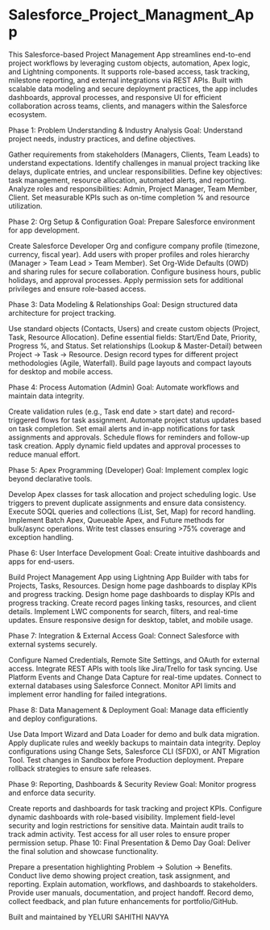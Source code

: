 # Salesforce_Project_Managment_App
This Salesforce-based Project Management App streamlines end-to-end project workflows by leveraging custom objects, automation, Apex logic, and Lightning components. It supports role-based access, task tracking, milestone reporting, and external integrations via REST APIs. Built with scalable data modeling and secure deployment practices, the app includes dashboards, approval processes, and responsive UI for efficient collaboration across teams, clients, and managers within the Salesforce ecosystem.

Phase 1: Problem Understanding & Industry Analysis Goal: Understand project needs, industry practices, and define objectives.

Gather requirements from stakeholders (Managers, Clients, Team Leads) to understand expectations.
Identify challenges in manual project tracking like delays, duplicate entries, and unclear responsibilities.
Define key objectives: task management, resource allocation, automated alerts, and reporting.
Analyze roles and responsibilities: Admin, Project Manager, Team Member, Client.
Set measurable KPIs such as on-time completion % and resource utilization.

Phase 2: Org Setup & Configuration Goal: Prepare Salesforce environment for app development.

Create Salesforce Developer Org and configure company profile (timezone, currency, fiscal year).
Add users with proper profiles and roles hierarchy (Manager > Team Lead > Team Member).
Set Org-Wide Defaults (OWD) and sharing rules for secure collaboration.
Configure business hours, public holidays, and approval processes.
Apply permission sets for additional privileges and ensure role-based access.

Phase 3: Data Modeling & Relationships Goal: Design structured data architecture for project tracking.

Use standard objects (Contacts, Users) and create custom objects (Project, Task, Resource Allocation).
Define essential fields: Start/End Date, Priority, Progress %, and Status.
Set relationships (Lookup & Master-Detail) between Project → Task → Resource.
Design record types for different project methodologies (Agile, Waterfall).
Build page layouts and compact layouts for desktop and mobile access.

Phase 4: Process Automation (Admin) Goal: Automate workflows and maintain data integrity.

Create validation rules (e.g., Task end date > start date) and record-triggered flows for task assignment.
Automate project status updates based on task completion.
Set email alerts and in-app notifications for task assignments and approvals.
Schedule flows for reminders and follow-up task creation.
Apply dynamic field updates and approval processes to reduce manual effort.

Phase 5: Apex Programming (Developer) Goal: Implement complex logic beyond declarative tools.

Develop Apex classes for task allocation and project scheduling logic.
Use triggers to prevent duplicate assignments and ensure data consistency.
Execute SOQL queries and collections (List, Set, Map) for record handling.
Implement Batch Apex, Queueable Apex, and Future methods for bulk/async operations.
Write test classes ensuring >75% coverage and exception handling.

Phase 6: User Interface Development Goal: Create intuitive dashboards and apps for end-users.

Build Project Management App using Lightning App Builder with tabs for Projects, Tasks, Resources.
Design home page dashboards to display KPIs and progress tracking.
Design home page dashboards to display KPIs and progress tracking.
Create record pages linking tasks, resources, and client details.
Implement LWC components for search, filters, and real-time updates.
Ensure responsive design for desktop, tablet, and mobile usage.

Phase 7: Integration & External Access Goal: Connect Salesforce with external systems securely.

Configure Named Credentials, Remote Site Settings, and OAuth for external access.
Integrate REST APIs with tools like Jira/Trello for task syncing.
Use Platform Events and Change Data Capture for real-time updates.
Connect to external databases using Salesforce Connect.
Monitor API limits and implement error handling for failed integrations.

Phase 8: Data Management & Deployment Goal: Manage data efficiently and deploy configurations.

Use Data Import Wizard and Data Loader for demo and bulk data migration.
Apply duplicate rules and weekly backups to maintain data integrity.
Deploy configurations using Change Sets, Salesforce CLI (SFDX), or ANT Migration Tool.
Test changes in Sandbox before Production deployment.
Prepare rollback strategies to ensure safe releases.

Phase 9: Reporting, Dashboards & Security Review Goal: Monitor progress and enforce data security.

Create reports and dashboards for task tracking and project KPIs.
Configure dynamic dashboards with role-based visibility.
Implement field-level security and login restrictions for sensitive data.
Maintain audit trails to track admin activity.
Test access for all user roles to ensure proper permission setup.
Phase 10: Final Presentation & Demo Day Goal: Deliver the final solution and showcase functionality.

Prepare a presentation highlighting Problem → Solution → Benefits.
Conduct live demo showing project creation, task assignment, and reporting.
Explain automation, workflows, and dashboards to stakeholders.
Provide user manuals, documentation, and project handoff.
Record demo, collect feedback, and plan future enhancements for portfolio/GitHub.



Built and maintained by YELURI SAHITHI NAVYA



